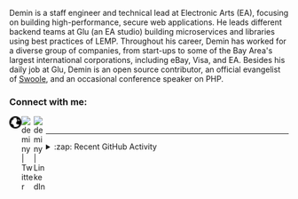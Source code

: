 Demin is a staff engineer and technical lead at Electronic Arts (EA), focusing on building high-performance, secure web applications. He leads different backend teams at Glu (an EA studio) building microservices and libraries using best practices of LEMP. Throughout his career, Demin has worked for a diverse group of companies, from start-ups to some of the Bay Area's largest international corporations, including eBay, Visa, and EA. Besides his daily job at Glu, Demin is an open source contributor, an official evangelist of [Swoole](https://github.com/swoole/swoole-src), and an occasional conference speaker on PHP.

### Connect with me:

[<img align="left" alt="https://deminy.in" width="22px" src="https://raw.githubusercontent.com/iconic/open-iconic/master/svg/globe.svg" />][website]
[<img align="left" alt="deminy | Twitter" width="22px" src="https://cdn.jsdelivr.net/npm/simple-icons@v3/icons/twitter.svg" />][twitter]
[<img align="left" alt="deminy | LinkedIn" width="22px" src="https://cdn.jsdelivr.net/npm/simple-icons@v3/icons/linkedin.svg" />][linkedin]

<br />

[website]: https://deminy.in
[linkedin]: https://www.linkedin.com/in/deminy
[twitter]: https://twitter.com/deminy

---

<details>
  <summary>:zap: Recent GitHub Activity</summary>

<!--START_SECTION:activity-->
1. 🗣 Commented on [#34](https://github.com/swoole/ide-helper/issues/34) in [swoole/ide-helper](https://github.com/swoole/ide-helper)
2. ❗️ Closed issue [#34](https://github.com/swoole/ide-helper/issues/34) in [swoole/ide-helper](https://github.com/swoole/ide-helper)
3. 🗣 Commented on [#3944](https://github.com/swoole/swoole-src/issues/3944) in [swoole/swoole-src](https://github.com/swoole/swoole-src)
4. 🗣 Commented on [#144](https://github.com/swoole/library/issues/144) in [swoole/library](https://github.com/swoole/library)
5. 🗣 Commented on [#144](https://github.com/swoole/library/issues/144) in [swoole/library](https://github.com/swoole/library)
<!--END_SECTION:activity-->

</details>
